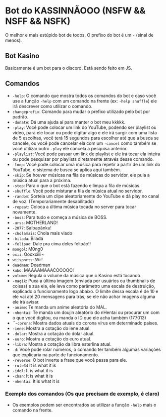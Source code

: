 # Bot do KASSINNÃOOO (NSFW && NSFF && NSFK)

O melhor e mais estúpido bot de todos. O prefixo do bot é um ``-`` (sinal de menos).

## Bot Kasino

Basicamente é um bot para o discord. Está sendo feito em JS.

## Comandos
- ``-help``: O comando que mostra todos os comandos do bot e caso você use a função ``-help`` com um comando na frente (ex: ``-help shuffle``) ele irá descrever como utilizar o comando.
- ``changeprefix``: Comando para mudar o prefixo utilizado pelo bot por padrão.
- ``-donate``: Dá uma ajuda aí para manter o bot meu kkkkk.
- ``-play``: Você pode colocar um link do YouTube, podendo ser playlist ou vídeo, para ele tocar ou pode digitar algo e ele irá surgir com uma lista de 5 escolhas, você terá 15 segundos para escolher até que a busca se cancele, ou você pode cancelar ela com um ``-cancel`` como também se você utilizar outro ``-play`` ele cancela a pesquisa anterior.
- ``-playlist``: Você pode passar um link de playlist e ele irá tocar ela inteira ou pode pesquisar por playlists diretamente através desse comando.
- ``-loop``: Você pode colocar uma música para repetir a partir de um link do YouTube, o sistema de busca se aplica aqui também.
- ``-skip``: Se houver músicas na fila de músicas do servidor, ele pula a música atual para a próxima.
- ``-stop``: Para o que o bot está fazendo e limpa a fila de músicas.
- ``-shuffle``: Você pode misturar a fila de música atual no servidor.
- ``-random``: Sorteia um clipe aleatoriamente do YouTube e dá play no canal de voz. (Temporariamente desabilitado)
- ``-repeat``: Coloca a última música tocada no server para tocar novamente.
- ``-boss``: Para tudo e começa a música de BOSS.
- ``-urss``: MOTHERLAND!
- ``-2077``: Saibapãnku!
- ``-cholamais``: Chola mais viado
- ``-bilada``: Bilada
- ``-felipao``: Dale pra cima deles felipão!!
- ``mongol``: M0ng0
- ``oxii``: Oooxxiiii~
- ``wiisports``: Wii!
- ``deadman``: Deadman
- ``kubo``: MAAAAMAAACOOOOO!
- ``volume``: Regula o volume da música que o Kasino está tocando.
- ``-magik``: Puxa a última imagem (enviada por usuários ou thumbnails de coisas) e zua ela, ele leva como parâmetro uma escala de destruição, explicado o funcionamento logo abaixo. O limite dessa escala é de 10 e ele vai até 20 mensagens para trás, se ele não achar imagens alguma ele irá avisar.
- ``-anime``: Te manda um anime aleatória do MAL.
- ``-nhentai``: Te manda um doujin aleatório do nHentai ou procurar um com o que você digitou, ou manda o ID que ele acha também (177013)
- ``-`corona`: Mostra dados atuais do corona vírus em determinado países. 
- ``-iene``: Mostra a cotação do iene atual.
- ``-dolar``: Mostra a cotação do dolar atual.
- ``-euro``: Mostra a cotação do euro atual.
- ``-libra``: Mostra a cotação da libra esterlina atual.
- ``-d``: Você pode rolar números, o comando ter também algumas variações que explicaria na parte de funcionamento.
- ``-reverse``: O bot inverte a frase que você passa para ele.
- ``-rule34`` It is what it is
- ``-idol``: It is what it is
- ``-chan``: It is what it is
- ``-nhentai``: It is what it is

### Exemplo dos comandos (Os que precisam de exemplo, é claro)
- Os exemplos podem ser encontrados ao utilizar a função ``-help`` mais o comando na frente.
